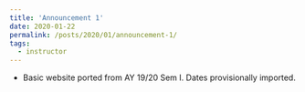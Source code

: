 ```yaml
---
title: 'Announcement 1'
date: 2020-01-22
permalink: /posts/2020/01/announcement-1/
tags:
  - instructor
---
```


- Basic website ported from AY 19/20 Sem I.  Dates provisionally imported.
